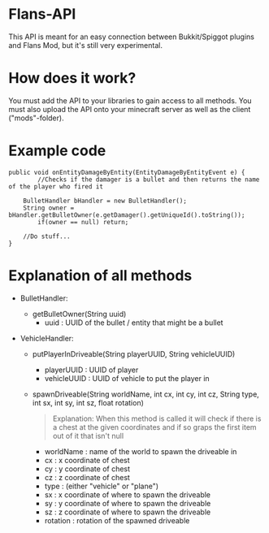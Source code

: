 # Flans-API
This API is meant for an easy connection between Bukkit/Spiggot plugins and Flans Mod, but it's still very experimental.

# How does it work?
You must add the API to your libraries to gain access to all methods. You must also upload the API onto your minecraft server as well as the client ("mods"-folder).

# Example code
	public void onEntityDamageByEntity(EntityDamageByEntityEvent e) {
            //Checks if the damager is a bullet and then returns the name of the player who fired it
            
		BulletHandler bHandler = new BulletHandler();
		String owner = bHandler.getBulletOwner(e.getDamager().getUniqueId().toString());
            if(owner == null) return;
    	
		//Do stuff...
	}
  
  

# Explanation of all methods
- BulletHandler:
  - getBulletOwner(String uuid)
    - uuid : UUID of the bullet / entity that might be a bullet
    
- VehicleHandler:
  - putPlayerInDriveable(String playerUUID, String vehicleUUID)
    - playerUUID : UUID of player
    - vehicleUUID : UUID of vehicle to put the player in
      
  - spawnDriveable(String worldName, int cx, int cy, int cz, String type, int sx, int sy, int sz, float rotation)
    > Explanation: When this method is called it will check if there is a chest at the given coordinates and if so graps the first item out of it that isn't null 
    - worldName : name of the world to spawn the driveable in
    -  cx : x coordinate of chest
    -  cy : y coordinate of chest
    -  cz : z coordinate of chest
    -  type : (either "vehicle" or "plane")
    -  sx : x coordinate of where to spawn the driveable
    -  sy : y coordinate of where to spawn the driveable
    -  sz : z coordinate of where to spawn the driveable
    - rotation : rotation of the spawned driveable
